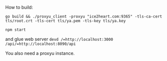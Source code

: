 How to build:

`go build && ./proxyu_client -proxyu "ice2heart.com:9365" -tls-ca-cert tls/root.crt -tls-cert tls/ya.pem -tls-key tls/ya.key`

`npm start`

and glue web server
`devd /=http://localhost:3000 /api/=http://localhost:8090/api `

You also need a proxyu instance. 
